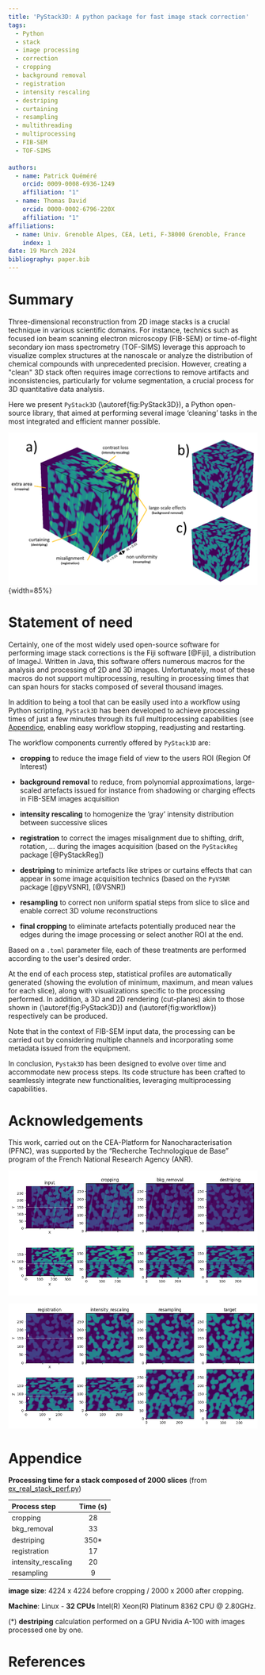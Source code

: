 ```yaml
---
title: 'PyStack3D: A python package for fast image stack correction'
tags:
  - Python
  - stack
  - image processing
  - correction
  - cropping
  - background removal
  - registration
  - intensity rescaling
  - destriping
  - curtaining
  - resampling
  - multithreading
  - multiprocessing
  - FIB-SEM
  - TOF-SIMS

authors:
  - name: Patrick Quéméré
    orcid: 0009-0008-6936-1249
    affiliation: "1"
  - name: Thomas David
    orcid: 0000-0002-6796-220X
    affiliation: "1"
affiliations:
  - name: Univ. Grenoble Alpes, CEA, Leti, F-38000 Grenoble, France
    index: 1
date: 19 March 2024
bibliography: paper.bib
---
```


# Summary

Three-dimensional reconstruction from 2D image stacks is a crucial technique in various scientific domains. For instance, technics such as focused ion beam scanning electron microscopy (FIB-SEM) or time-of-flight secondary ion mass spectrometry (TOF-SIMS) leverage this approach to visualize complex structures at the nanoscale or analyze the distribution of chemical compounds with unprecedented precision. However, creating a "clean" 3D stack often requires image corrections to remove artifacts and inconsistencies, particularly for volume segmentation, a crucial process for 3D quantitative data analysis.

Here we present ``PyStack3D`` (\autoref{fig:PyStack3D}), a Python open-source library, that aimed at performing several image ‘cleaning’ tasks in the most integrated and efficient manner possible.

![a) Synthetic stack with different types of defects. b) Corrected stack. c) Ground truth.\label{fig:PyStack3D}](../doc/_static/pystack3d.png){width=85%}

# Statement of need

Certainly, one of the most widely used open-source software for performing image stack corrections is the Fiji software [@Fiji], a distribution of ImageJ. Written in Java, this software offers numerous macros for the analysis and processing of 2D and 3D images. Unfortunately, most of these macros do not support multiprocessing, resulting in processing times that can span hours for stacks composed of several thousand images.

In addition to being a tool that can be easily used into a workflow using Python scripting, ``PyStack3D`` has been developed to achieve processing times of just a few minutes through its full multiprocessing capabilities (see [Appendice](#appendice), enabling easy workflow stopping, readjusting and restarting.

The workflow components currently offered by ``PyStack3D`` are:

* **cropping** to reduce the image field of view to the users ROI (Region Of Interest)

* **background removal** to reduce, from polynomial approximations, large-scaled artefacts issued for instance from shadowing or charging effects in FIB-SEM images acquisition

* **intensity rescaling** to homogenize the ‘gray’ intensity distribution between successive slices

* **registration** to correct the images misalignment due to shifting, drift, rotation, … during the images acquisition (based on the ``PyStackReg`` package [@PyStackReg])

* **destriping** to minimize artefacts like stripes or curtains effects that can appear in some image acquisition technics (based on the ``PyVSNR`` package [@pyVSNR], [@VSNR])

* **resampling** to correct non uniform spatial steps from slice to slice and enable correct 3D volume reconstructions

* **final cropping** to eliminate artefacts potentially produced near the edges during the image processing or select another ROI at the end.

Based on a ``.toml`` parameter file, each of these treatments are performed according to the user's desired order.

At the end of each process step, statistical profiles are automatically generated (showing the evolution of minimum, maximum, and mean values for each slice), along with visualizations specific to the processing performed. In addition, a 3D and 2D rendering (cut-planes) akin to those shown in (\autoref{fig:PyStack3D}) and (\autoref{fig:workflow}) respectively can be produced.

Note that in the context of FIB-SEM input data, the processing can be carried out by considering multiple channels and incorporating some metadata issued from the equipment.

In conclusion, ``Pystak3D`` has been designed to evolve over time and accommodate new process steps. Its code structure has been crafted to seamlessly integrate new functionalities, leveraging multiprocessing capabilities.

# Acknowledgements

This work, carried out on the CEA-Platform for Nanocharacterisation (PFNC), was supported by the “Recherche Technologique de Base” program of the French National Research Agency (ANR).

![](../doc/_static/workflow_1.png)

![Cut-planes related to the different process steps issued from the Figure 1b stack correction.\label{fig:workflow}](../doc/_static/workflow_2.png)

# Appendice

**Processing time for a stack composed of 2000 slices** (from [ex_real_stack_perf.py](https://github.com/CEA-MetroCarac/pystack3d/blob/main/examples/ex_real_stack_perf.py))

| Process step        | Time (s) |
|:--------------------|:--------:|
| cropping            |    28    |
| bkg_removal         |    33    |
| destriping          |   350*   |
| registration        |    17    |
| intensity_rescaling |    20    |
| resampling          |    9     |

**image size**: 4224 x 4224 before cropping / 2000 x 2000 after cropping.

**Machine**: Linux - **32 CPUs** Intel(R) Xeon(R) Platinum 8362 CPU @ 2.80GHz.

(*) **destriping** calculation performed on a GPU Nvidia A-100 with images processed one by one.

# References